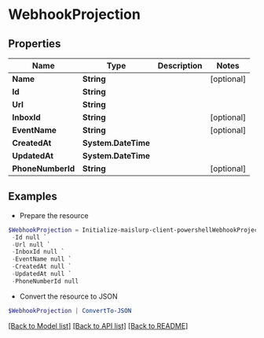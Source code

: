 # WebhookProjection
## Properties

Name | Type | Description | Notes
------------ | ------------- | ------------- | -------------
**Name** | **String** |  | [optional] 
**Id** | **String** |  | 
**Url** | **String** |  | 
**InboxId** | **String** |  | [optional] 
**EventName** | **String** |  | [optional] 
**CreatedAt** | **System.DateTime** |  | 
**UpdatedAt** | **System.DateTime** |  | 
**PhoneNumberId** | **String** |  | [optional] 

## Examples

- Prepare the resource
```powershell
$WebhookProjection = Initialize-maislurp-client-powershellWebhookProjection  -Name null `
 -Id null `
 -Url null `
 -InboxId null `
 -EventName null `
 -CreatedAt null `
 -UpdatedAt null `
 -PhoneNumberId null
```

- Convert the resource to JSON
```powershell
$WebhookProjection | ConvertTo-JSON
```

[[Back to Model list]](../README#documentation-for-models) [[Back to API list]](../README#documentation-for-api-endpoints) [[Back to README]](../README)

